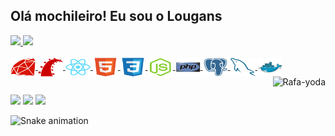 ## Olá mochileiro! Eu sou o Lougans
 <div>
  <a href="https://github.com/lougansjs">
  <img height="180em" src="https://github-readme-stats.vercel.app/api?username=lougansjs&show_icons=true&theme=tokyonight&include_all_commits=true&count_private=true&locale=pt-BR"/>
  <img height="180em" src="https://github-readme-stats.vercel.app/api/top-langs/?username=lougansjs&layout=compact&langs_count=10&theme=tokyonight&count_private=true&locale=pt-BR"/>
</div>
<div style="display: inline_block"><br>
  <img align="center" alt="Lougans-ruby" height="30" width="40" src="https://raw.githubusercontent.com/devicons/devicon/master/icons/ruby/ruby-plain.svg">
  <img align="center" alt="Lougans-rails" height="30" width="40" src="https://raw.githubusercontent.com/devicons/devicon/master/icons/rails/rails-plain.svg">
  <img align="center" alt="Lougans-react" height="30" width="40" src="https://raw.githubusercontent.com/devicons/devicon/master/icons/react/react-original.svg">
  <img align="center" alt="Lougans-html" height="30" width="40" src="https://raw.githubusercontent.com/devicons/devicon/master/icons/html5/html5-original.svg">
  <img align="center" alt="Lougans-css" height="30" width="40" src="https://raw.githubusercontent.com/devicons/devicon/master/icons/css3/css3-original.svg">
  <img align="center" alt="Lougans-nodejs" height="30" width="40" src="https://raw.githubusercontent.com/devicons/devicon/master/icons/nodejs/nodejs-plain.svg">
  <img align="center" alt="Lougans-php" height="30" width="40" src="https://raw.githubusercontent.com/devicons/devicon/master/icons/php/php-original.svg">
  <img align="center" alt="Lougans-postgresql" height="30" width="40" src="https://raw.githubusercontent.com/devicons/devicon/master/icons/postgresql/postgresql-plain.svg">
  <img align="center" alt="Lougans-mysql" height="30" width="40" src="https://raw.githubusercontent.com/devicons/devicon/master/icons/mysql/mysql-original.svg">
  <img align="center" alt="Lougans-docker" height="30" width="40" src="https://raw.githubusercontent.com/devicons/devicon/master/icons/docker/docker-original.svg">
  <img align="right" alt="Rafa-yoda" src="https://media1.tenor.com/images/3b7500b2a9a85ff89fb50198e077ee86/tenor.gif">
</div>
  
  ##
 
<div>
  <a href="https://www.linkedin.com/in/lougansdematos" target="_blank"><img src="https://img.shields.io/badge/-LinkedIn-%230077B5?style=for-the-badge&logo=linkedin&logoColor=white" target="_blank"></a> 
  <a href="https://instagram.com/lougans.js" target="_blank"><img src="https://img.shields.io/badge/-Instagram-%23E4405F?style=for-the-badge&logo=instagram&logoColor=white" target="_blank"></a>
  <a href = "mailto:lougans.lougans99@gmail.com"><img src="https://img.shields.io/badge/-Gmail-%23333?style=for-the-badge&logo=gmail&logoColor=white" target="_blank"></a>
 
  ![Snake animation](https://github.com/lougansjs/lougansjs/blob/output/github-contribution-grid-snake.svg)
 
</div>
 

